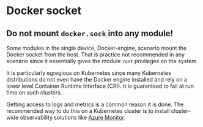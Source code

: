 # Docker socket

## Do not mount `docker.sock` into any module!

Some modules in the single device, Docker-engine, scenario mount the Docker 
socket from the host. That is practice not recommended in any scenario since it 
essentially gives the module `root` privileges on the system. 

It is particularly egregious on Kubernetes since many Kubernetes distributions
do not even have the Docker engine installed and rely on a lower level Container
Runtime Interface (CRI). It is guaranteed to fail at run time on such clusters.

Getting access to logs and metrics is a common reason it is done. The 
recommended way to do this on a Kubernetes cluster is to install cluster-wide 
observability solutions like [Azure Monitor](https://docs.microsoft.com/azure/azure-monitor/containers/container-insights-analyze).


